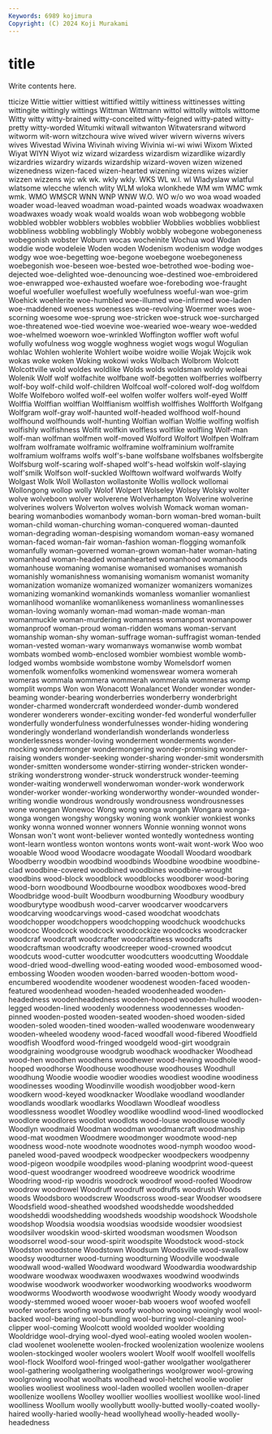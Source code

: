 ```yaml
---
Keywords: 6989 kojimura
Copyright: (C) 2024 Koji Murakami
---
```


# title

Write contents here.



tticize Wittie wittier wittiest wittified wittily wittiness wittinesses witting wittingite
wittingly wittings Wittman Wittmann wittol wittolly wittols wittome Witty witty
witty-brained witty-conceited witty-feigned witty-pated witty-pretty witty-worded Witumki witwall witwanton Witwatersrand
witword witworm wit-worn witzchoura wive wived wiver wivern wiverns wivers
wives Wivestad Wivina Wivinah wiving Wivinia wi-wi wiwi Wixom Wixted
Wiyat WIYN Wiyot wiz wizard wizardess wizardism wizardlike wizardly wizardries
wizardry wizards wizardship wizard-woven wizen wizened wizenedness wizen-faced wizen-hearted wizening
wizens wizes wizier wizzen wizzens wjc wk wk. wkly wkly.
WKS WL w.l. wl Wladyslaw wlatful wlatsome wlecche wlench wlity
WLM wloka wlonkhede WM wm WMC wmk wmk. WMO WMSCR
WNN WNP WNW W.O. WO w/o wo woa woad woaded
woader woad-leaved woadman woad-painted woads woadwax woadwaxen woadwaxes woady woak
woald woalds woan wob wobbegong wobble wobbled wobbler wobblers wobbles
wobblier Wobblies wobblies wobbliest wobbliness wobbling wobblingly Wobbly wobbly wobegone
wobegoneness wobegonish wobster Woburn wocas wocheinite Wochua wod Wodan woddie
wode wodeleie Woden woden Wodenism wodenism wodge wodges wodgy woe
woe-begetting woe-begone woebegone woebegoneness woebegonish woe-beseen woe-bested woe-betrothed woe-boding woe-dejected
woe-delighted woe-denouncing woe-destined woe-embroidered woe-enwrapped woe-exhausted woefare woe-foreboding woe-fraught woeful
woefuller woefullest woefully woefulness woeful-wan woe-grim Woehick woehlerite woe-humbled woe-illumed
woe-infirmed woe-laden woe-maddened woeness woenesses woe-revolving Woermer woes woe-scorning woesome
woe-sprung woe-stricken woe-struck woe-surcharged woe-threatened woe-tied woevine woe-wearied woe-weary woe-wedded
woe-whelmed woeworn woe-wrinkled Woffington woffler woft woful wofully wofulness wog
woggle woghness wogiet wogs wogul Wogulian wohlac Wohlen wohlerite Wohlert
woibe woidre woilie Wojak Wojcik wok wokas woke woken Woking
wokowi woks Wolbach Wolbrom Wolcott Wolcottville wold woldes woldlike Wolds
wolds woldsman woldy woleai Wolenik Wolf wolf wolfachite wolfbane wolf-begotten
wolfberries wolfberry wolf-boy wolf-child wolf-children Wolfcoal wolf-colored wolf-dog wolfdom Wolfe
Wolfeboro wolfed wolf-eel wolfen wolfer wolfers wolf-eyed Wolff Wolffia Wolffian
wolffian Wolffianism wolffish wolffishes Wolfforth Wolfgang Wolfgram wolf-gray wolf-haunted wolf-headed
wolfhood wolf-hound wolfhound wolfhounds wolf-hunting Wolfian wolfian Wolfie wolfing wolfish
wolfishly wolfishness Wolfit wolfkin wolfless wolflike wolfling Wolf-man wolf-man wolfman
wolfmen wolf-moved Wolford Wolfort Wolfpen Wolfram wolfram wolframate wolframic wolframine
wolframinium wolframite wolframium wolframs wolfs wolf's-bane wolfsbane wolfsbanes wolfsbergite Wolfsburg
wolf-scaring wolf-shaped wolf's-head wolfskin wolf-slaying wolf'smilk Wolfson wolf-suckled Wolftown wolfward
wolfwards Wolfy Wolgast Wolk Woll Wollaston wollastonite Wollis wollock wollomai
Wollongong wollop wolly Wolof Wolpert Wolseley Wolsey Wolsky wolter wolve
wolveboon wolver wolverene Wolverhampton Wolverine wolverine wolverines wolvers Wolverton wolves
wolvish Womack woman woman-bearing womanbodies womanbody woman-born woman-bred woman-built woman-child
woman-churching woman-conquered woman-daunted woman-degrading woman-despising womandom woman-easy womaned woman-faced woman-fair
woman-fashion woman-flogging womanfolk womanfully woman-governed woman-grown woman-hater woman-hating womanhead woman-headed
womanhearted womanhood womanhoods womanhouse womaning womanise womanised womanises womanish womanishly
womanishness womanising womanism womanist womanity womanization womanize womanized womanizer womanizers
womanizes womanizing womankind womankinds womanless womanlier womanliest womanlihood womanlike womanlikeness
womanliness womanlinesses woman-loving womanly woman-mad woman-made woman-man womanmuckle woman-murdering womanness
womanpost womanpower womanproof woman-proud woman-ridden womans woman-servant womanship woman-shy woman-suffrage
woman-suffragist woman-tended woman-vested woman-wary womanways womanwise womb wombat wombats wombed
womb-enclosed wombier wombiest womble womb-lodged wombs wombside wombstone womby Womelsdorf
women womenfolk womenfolks womenkind womenswear womera womerah womeras wommala wommera
wommerah wommerala wommeras womp womplit womps Won won Wonacott Wonalancet
Wonder wonder wonder-beaming wonder-bearing wonderberries wonderberry wonderbright wonder-charmed wondercraft wonderdeed
wonder-dumb wondered wonderer wonderers wonder-exciting wonder-fed wonderful wonderfuller wonderfully wonderfulness
wonderfulnesses wonder-hiding wondering wonderingly wonderland wonderlandish wonderlands wonderless wonderlessness wonder-loving
wonderment wonderments wonder-mocking wondermonger wondermongering wonder-promising wonder-raising wonders wonder-seeking wonder-sharing
wonder-smit wondersmith wonder-smitten wondersome wonder-stirring wonder-stricken wonder-striking wonderstrong wonder-struck wonderstruck
wonder-teeming wonder-waiting wonderwell wonderwoman wonder-work wonderwork wonder-worker wonder-working wonderworthy wonder-wounded
wonder-writing wondie wondrous wondrously wondrousness wondrousnesses wone wonegan Wonewoc Wong
wong wonga wongah Wongara wonga-wonga wongen wongshy wongsky woning wonk
wonkier wonkiest wonks wonky wonna wonned wonner wonners Wonnie wonning
wonnot wons Wonsan won't wont wont-believer wonted wontedly wontedness wonting
wont-learn wontless wonton wontons wonts wont-wait wont-work Woo woo wooable
Wood wood Woodacre woodagate Woodall Woodard woodbark Woodberry woodbin woodbind
woodbinds Woodbine woodbine woodbine-clad woodbine-covered woodbined woodbines woodbine-wrought woodbins wood-block
woodblock woodblocks woodborer wood-boring wood-born woodbound Woodbourne woodbox woodboxes wood-bred
Woodbridge wood-built Woodburn woodburning Woodbury woodbury woodburytype woodbush wood-carver woodcarver
woodcarvers woodcarving woodcarvings wood-cased woodchat woodchats woodchopper woodchoppers woodchopping woodchuck
woodchucks woodcoc Woodcock woodcock woodcockize woodcocks woodcracker woodcraf woodcraft woodcrafter
woodcraftiness woodcrafts woodcraftsman woodcrafty woodcreeper wood-crowned woodcut woodcuts wood-cutter woodcutter
woodcutters woodcutting Wooddale wood-dried wood-dwelling wood-eating wooded wood-embosomed wood-embossing Wooden
wooden wooden-barred wooden-bottom wood-encumbered woodendite woodener woodenest wooden-faced wooden-featured woodenhead
wooden-headed woodenheaded wooden-headedness woodenheadedness wooden-hooped wooden-hulled wooden-legged wooden-lined woodenly woodenness
woodennesses wooden-pinned wooden-posted wooden-seated wooden-shoed wooden-sided wooden-soled wooden-tined wooden-walled woodenware
woodenweary wooden-wheeled woodeny wood-faced woodfall wood-fibered Woodfield woodfish Woodford wood-fringed
woodgeld wood-girt woodgrain woodgraining woodgrouse woodgrub woodhack woodhacker Woodhead wood-hen
woodhen woodhens woodhewer wood-hewing woodhole wood-hooped woodhorse Woodhouse woodhouse woodhouses
Woodhull woodhung Woodie woodie woodier woodies woodiest woodine woodiness woodinesses
wooding Woodinville woodish woodjobber wood-kern woodkern wood-keyed woodknacker Woodlake woodland
woodlander woodlands woodlark woodlarks Woodlawn Woodleaf woodless woodlessness woodlet Woodley
woodlike woodlind wood-lined woodlocked woodlore woodlores woodlot woodlots wood-louse woodlouse
woodly Woodlyn woodmaid Woodman woodman woodmancraft woodmanship wood-mat woodmen Woodmere
woodmonger woodmote wood-nep woodness wood-note woodnote woodnotes wood-nymph woodoo wood-paneled
wood-paved woodpeck woodpecker woodpeckers woodpenny wood-pigeon woodpile woodpiles wood-planing woodprint
wood-queest wood-quest woodranger woodreed woodreeve woodrick woodrime Woodring wood-rip woodris
woodrock woodroof wood-roofed Woodrow woodrow woodrowel Woodruff woodruff woodruffs woodrush
Woods woods Woodsboro woodscrew Woodscross wood-sear Woodser woodsere Woodsfield wood-sheathed
woodshed woodshedde woodshedded woodsheddi woodshedding woodsheds woodship woodshock Woodshole woodshop
Woodsia woodsia woodsias woodside woodsier woodsiest woodsilver woodskin wood-skirted woodsman
woodsmen Woodson woodsorrel wood-sour wood-spirit woodspite Woodstock wood-stock Woodston woodstone
Woodstown Woodsum Woodsville wood-swallow woodsy woodturner wood-turning woodturning Woodville woodwale
woodwall wood-walled Woodward woodward Woodwardia woodwardship woodware woodwax woodwaxen woodwaxes
woodwind woodwinds woodwise woodwork woodworker woodworking woodworks woodworm woodworms Woodworth
woodwose woodwright Woody woody woodyard woody-stemmed wooed wooer wooer-bab wooers
woof woofed woofell woofer woofers woofing woofs woofy woohoo wooing
wooingly wool wool-backed wool-bearing wool-bundling wool-burring wool-cleaning wool-clipper wool-coming Woolcott
woold woolded woolder woolding Wooldridge wool-drying wool-dyed wool-eating wooled woolen
woolen-clad woolenet woolenette woolen-frocked woolenization woolenize woolens woolen-stockinged wooler woolers
woolert Woolf woolf woolfell woolfells wool-flock Woolford wool-fringed wool-gather woolgather
woolgatherer wool-gathering woolgathering woolgatherings woolgrower wool-growing woolgrowing woolhat woolhats woolhead
wool-hetchel woolie woolier woolies wooliest wooliness wool-laden woolled woollen woollen-draper
woollenize woollens Woolley woollier woollies woolliest woollike wool-lined woolliness Woollum
woolly woollybutt woolly-butted woolly-coated woolly-haired woolly-haried woolly-head woollyhead woolly-headed woolly-headedness

